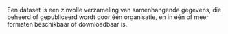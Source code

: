 Een dataset is een zinvolle verzameling van samenhangende gegevens, die beheerd of gepubliceerd wordt door één organisatie, en in één of meer formaten beschikbaar of downloadbaar is.
